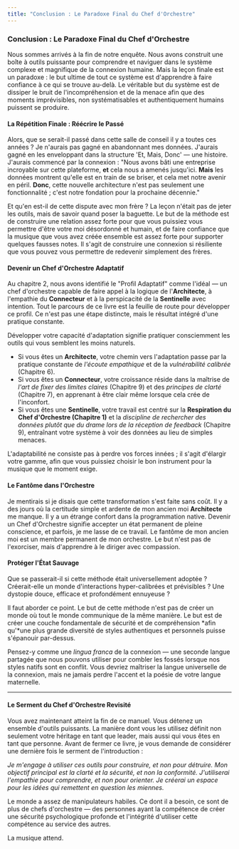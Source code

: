 ```yaml
---
title: "Conclusion : Le Paradoxe Final du Chef d'Orchestre"
---
```

### **Conclusion : Le Paradoxe Final du Chef d'Orchestre**

Nous sommes arrivés à la fin de notre enquête. Nous avons construit une boîte à outils puissante pour comprendre et naviguer dans le système complexe et magnifique de la connexion humaine. Mais la leçon finale est un paradoxe : le but ultime de tout ce système est d'apprendre à faire confiance à ce qui se trouve au-delà. Le véritable but du système est de dissiper le bruit de l'incompréhension et de la menace afin que des moments imprévisibles, non systématisables et authentiquement humains puissent se produire.

#### **La Répétition Finale : Réécrire le Passé**
Alors, que se serait-il passé dans cette salle de conseil il y a toutes ces années ? Je n'aurais pas gagné en abandonnant mes données. J'aurais gagné en les enveloppant dans la structure 'Et, Mais, Donc' — une histoire. J'aurais commencé par la connexion : "Nous avons bâti une entreprise incroyable sur cette plateforme, **et** cela nous a amenés jusqu'ici. **Mais** les données montrent qu'elle est en train de se briser, et cela met notre avenir en péril. **Donc**, cette nouvelle architecture n'est pas seulement une fonctionnalité ; c'est notre fondation pour la prochaine décennie."

Et qu'en est-il de cette dispute avec mon frère ? La leçon n'était pas de jeter les outils, mais de savoir quand poser la baguette. Le but de la méthode est de construire une relation assez forte pour que vous puissiez vous permettre d'être votre moi désordonné et humain, et de faire confiance que la musique que vous avez créée ensemble est assez forte pour supporter quelques fausses notes. Il s'agit de construire une connexion si résiliente que vous pouvez vous permettre de redevenir simplement des frères.

#### **Devenir un Chef d'Orchestre Adaptatif**
Au chapitre 2, nous avons identifié le "Profil Adaptatif" comme l'idéal — un chef d'orchestre capable de faire appel à la logique de l'**Architecte**, à l'empathie du **Connecteur** et à la perspicacité de la **Sentinelle** avec intention. Tout le parcours de ce livre est la feuille de route pour développer ce profil. Ce n'est pas une étape distincte, mais le résultat intégré d'une pratique constante.

Développer votre capacité d'adaptation signifie pratiquer consciemment les outils qui vous semblent les moins naturels.
*   Si vous êtes un **Architecte**, votre chemin vers l'adaptation passe par la pratique constante de *l'écoute empathique* et de la *vulnérabilité calibrée* (Chapitre 6).
*   Si vous êtes un **Connecteur**, votre croissance réside dans la maîtrise de *l'art de fixer des limites claires* (Chapitre 9) et des *principes de clarté* (Chapitre 7), en apprenant à être clair même lorsque cela crée de l'inconfort.
*   Si vous êtes une **Sentinelle**, votre travail est centré sur la **Respiration du Chef d'Orchestre (Chapitre 1)** et la *discipline de rechercher des données plutôt que du drame lors de la réception de feedback* (Chapitre 9), entraînant votre système à voir des données au lieu de simples menaces.

L'adaptabilité ne consiste pas à perdre vos forces innées ; il s'agit d'élargir votre gamme, afin que vous puissiez choisir le bon instrument pour la musique que le moment exige.

#### **Le Fantôme dans l'Orchestre**
Je mentirais si je disais que cette transformation s'est faite sans coût. Il y a des jours où la certitude simple et ardente de mon ancien moi **Architecte** me manque. Il y a un étrange confort dans la programmation native. Devenir un Chef d'Orchestre signifie accepter un état permanent de pleine conscience, et parfois, je me lasse de ce travail. Le fantôme de mon ancien moi est un membre permanent de mon orchestre. Le but n'est pas de l'exorciser, mais d'apprendre à le diriger avec compassion.

#### **Protéger l'État Sauvage**
Que se passerait-il si cette méthode était universellement adoptée ? Créerait-elle un monde d'interactions hyper-calibrées et prévisibles ? Une dystopie douce, efficace et profondément ennuyeuse ?

Il faut aborder ce point. Le but de cette méthode n'est pas de créer un monde où tout le monde communique de la même manière. Le but est de créer une couche fondamentale de sécurité et de compréhension *afin qu'*une plus grande diversité de styles authentiques et personnels puisse s'épanouir par-dessus.

Pensez-y comme une *lingua franca* de la connexion — une seconde langue partagée que nous pouvons utiliser pour combler les fossés lorsque nos styles natifs sont en conflit. Vous devriez maîtriser la langue universelle de la connexion, mais ne jamais perdre l'accent et la poésie de votre langue maternelle.

---
#### **Le Serment du Chef d'Orchestre Revisité**
Vous avez maintenant atteint la fin de ce manuel. Vous détenez un ensemble d'outils puissants. La manière dont vous les utilisez définit non seulement votre héritage en tant que leader, mais aussi qui vous êtes en tant que personne. Avant de fermer ce livre, je vous demande de considérer une dernière fois le serment de l'introduction :

*Je m'engage à utiliser ces outils pour construire, et non pour détruire. Mon objectif principal est la clarté et la sécurité, et non la conformité. J'utiliserai l'empathie pour comprendre, et non pour orienter. Je créerai un espace pour les idées qui remettent en question les miennes.*

Le monde a assez de manipulateurs habiles. Ce dont il a besoin, ce sont de plus de chefs d'orchestre — des personnes ayant la compétence de créer une sécurité psychologique profonde et l'intégrité d'utiliser cette compétence au service des autres.

La musique attend.
